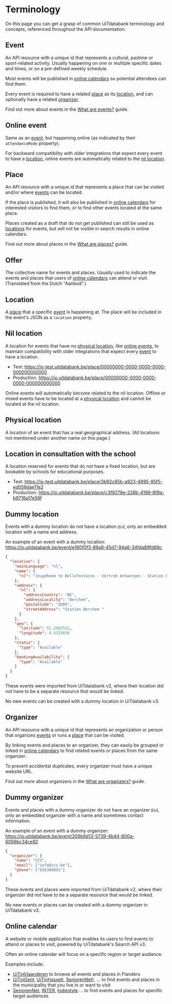 # Terminology

On this page you can get a grasp of common UiTdatabank terminology and concepts, referenced throughout the API documentation.

## Event

An API resource with a unique id that represents a cultural, pastime or sport-related activity. Usually happening on one or multiple specific dates and times, or on a pre-defined weekly schedule.

Most events will be published in [online calendars](#online-calendar) so potential attendees can find them.

Every event is required to have a related [place](#place) as its [location](#location), and can optionally have a related [organizer](#organizer).

Find out more about events in the [What are events?](entry-api/events/introduction.md) guide.

## Online event

Same as an [event](#event), but happening online (as indicated by their `attendanceMode` property).

For backward compatibility with older integrations that expect every event to have a [location](#location), online events are automatically related to the [nil location](#nil-location).

## Place

An API resource with a unique id that represents a place that can be visited and/or where [events](#event) can be located.

If the place is published, it will also be published in [online calendars](#online-calendar) for interested visitors to find them, or to find other events located at the same place.

Places created as a draft that do not get published can still be used as [locations](#location) for events, but will not be visible in search results in online calendars.

Find out more about places in the [What are places?](entry-api/places/introduction.md) guide.

## Offer

The collective name for events and places. Usually used to indicate the events and places that users of [online calendars](#online-calendar) can attend or visit. (Translated from the Dutch "Aanbod".)

## Location

A [place](#place) that a specific [event](#event) is happening at. The place will be included in the event's JSON as a `location` property.

## Nil location

A location for events that have no [physical location](#physical-location), like [online events](#online-event), to maintain compatibility with older integrations that expect every [event](#event) to have a location.

* Test: <https://io-test.uitdatabank.be/place/00000000-0000-0000-0000-000000000000>
* Production: <https://io.uitdatabank.be/place/00000000-0000-0000-0000-000000000000>

Online events will automatically become related to the nil location. Offline or mixed events have to be located at a [physical location](#physical-location) and cannot be located at the nil location.

## Physical location

A location of an event that has a real geographical address. (All locations not mentioned under another name on this page.)

## Location in consultation with the school

A location reserved for events that do not have a fixed location, but are bookable by schools for educational purposes.

* Test: <https://io-test.uitdatabank.be/place/3b92c85b-a923-4895-85f5-ed056dae11e2>
* Production: <https://io.uitdatabank.be/place/c3f9278e-228b-4199-8f9a-b9716a17e58f>

## Dummy location

Events with a dummy location do not have a location `@id`, only an embedded location with a name and address.

An example of an event with a dummy location: <https://io.uitdatabank.be/event/e160f0f3-89a8-45d7-94a6-34fda89fd69c>

```json
{
  "location": {
    "mainLanguage": "nl",
    "name": {
      "nl": "Jeugdheem te Bellefontaine - Vertrek Antwerpen - Station Berchem"
    },
    "address": {
      "nl": {
        "addressCountry": "BE",
        "addressLocality": "Berchem",
        "postalCode": "2600",
        "streetAddress": "Station Berchem "
      }
    },
    "geo": {
      "latitude": 51.2002552,
      "longitude": 4.4325658
    },
    "status": {
      "type": "Available"
    },
    "bookingAvailability": {
      "type": "Available"
    }
  }
}
```

These events were imported from UiTdatabank v2, where their location did not have to be a separate resource that would be linked.

No new events can be created with a dummy location in UiTdatabank v3.

## Organizer

An API resource with a unique id that represents an organization or person that organizes [events](#event) or runs a [place](#place) that can be visited.

By linking events and places to an organizer, they can easily be grouped or linked in [online calendars](#online-calendar) to find related events or places from the same organizer.

To prevent accidental duplicates, every organizer must have a unique website URL.

Find out more about organizers in the [What are organizers?](entry-api/organizers/introduction.md) guide.

## Dummy organizer

Events and places with a dummy organizer do not have an organizer `@id`, only an embedded organizer with a name and sometimes contact information.

An example of an event with a dummy organizer: <https://io.uitdatabank.be/event/206b6d13-5739-4b44-800a-6056bc34ce92>

```json
{
  "organizer": {
    "name": "CCV",
    "email": ["info@ccv.be"],
    "phone": ["016389891"]
  }
}
```

These events and places were imported from UiTdatabank v2, where their organizer did not have to be a separate resource that would be linked.

No new events or places can be created with a dummy organizer in UiTdatabank v3.

## Online calendar

A website or mobile application that enables its users to find events to attend or places to visit, powered by UiTdatabank's Search API v3.

Often an online calendar will focus on a specific region or target audience.

Examples include:

* [UiTinVlaanderen](https://www.uitinvlaanderen.be) to browse all events and places in Flanders
* [UiTinGent](https://www.uitingent.be), [UiTinHasselt](https://www.uitinhasselt.be), [SeniorenNet](https://www.seniorennet.be/page/info/agenda)), ... to find events and places in the municipality that you live in or want to visit
* [SeniorenNet](https://www.seniorennet.be/page/info/agenda), [INTER](https://inter.vlaanderen/alle-evenementen), [Indiestyle](https://www.indiestyle.be/agenda) ... to find events and places for specific target audiences
